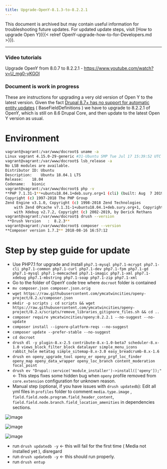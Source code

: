 ```yaml
---
title: Upgrade-OpenY-8.1.3-to-8.2.2.1
---
```


This document is archived but may contain useful information for troubleshooting future updates. For updated update steps, visit [How to upgrade Open Y]({{< relref OpenY-upgrade-how-to-for-Developers.md >}}).

---

### Video tutorials

Upgrade OpenY from 8.0.7 to 8.2.2.1 - https://www.youtube.com/watch?v=U_mg0-yKGOI

### Document is work in progress

These are instructions for upgrading a very old version of Open Y to the latest version.
Given the fact [Drupal 8.7+ has no support for automatic entity updates](https://www.drupal.org/node/3034742) ( BaseFieldDefinitions ) we have to upgrade to 8.2.2.1 of OpenY, which is still on 8.6 Drupal Core, and then update to the latest Open Y version as usual.

# Environment

```sh
vagrant@vagrant:/var/www/docroot$ uname -a
Linux vagrant 4.15.0-29-generic #31-Ubuntu SMP Tue Jul 17 15:39:52 UTC 2018 x86_64 x86_64 x86_64 GNU/Linux
vagrant@vagrant:/var/www/docroot$ lsb_release -a
No LSB modules are available.
Distributor ID:	Ubuntu
Description:	Ubuntu 18.04.1 LTS
Release:	18.04
Codename:	bionic
vagrant@vagrant:/var/www/docroot$ php -v
**PHP 7.1.31-1**+ubuntu18.04.1+deb.sury.org+1 (cli) (built: Aug  7 2019 10:23:12) ( NTS )
Copyright (c) 1997-2018 The PHP Group
Zend Engine v3.1.0, Copyright (c) 1998-2018 Zend Technologies
    with Zend OPcache v7.1.31-1+ubuntu18.04.1+deb.sury.org+1, Copyright (c) 1999-2018, by Zend Technologies
    with Xdebug v2.7.2, Copyright (c) 2002-2019, by Derick Rethans
vagrant@vagrant:/var/www/docroot$ drush --version
 **Drush Version   :  8.2.3**
vagrant@vagrant:/var/www/docroot$ composer --version
**Composer version 1.7.2** 2018-08-16 16:57:12
```

# Step by step guide for update

* Use PHP7.1 for upgrade and install `php7.1-mysql php7.1-mcrypt php7.1-cli php7.1-common php7.1-curl php7.1-dev php7.1-fpm php7.1-gd php7.1-mysql php7.1-memcached php7.1-imagic php7.1-xml php7.1-xdebug php7.1-mbstring php7.1-soap php7.1-zip php7.1-xml`
* Go to the folder of OpenY code tree where `docroot` folder is contained
* `mv composer.json composer.json.orig`
* `wget https://raw.githubusercontent.com/ymcatwincities/openy-project/8.2.x/composer.json`
* `mkdir -p scripts ; cd scripts && wget https://raw.githubusercontent.com/ymcatwincities/openy-project/8.2.x/scripts/remove_libraries_gitignore_files.sh && cd ..`
* `composer require ymcatwincities/openy:8.2.2.1 --no-suggest --no-update`
* `composer install --ignore-platform-reqs --no-suggest`
* `composer update --prefer-stable --no-suggest`
* `cd docroot`
* `drush dl -y plugin-8.x-2.5 contribute-8.x-1.0-beta7 scheduler-8.x-1.0 views_block_filter_block datalayer simple_menu_icons rabbit_hole metatag simple_sitemap-8.x-3.0 easy_breadcrumb-8.x-1.6`
* `drush en openy_upgrade_tool openy_er openy_prgf_loc_finder openy_map openy_data_wrapper openy_loc_branch content_moderation focal_point`
* `drush ev "Drupal::service('module_installer')->install(['openy']);"` <- This steps fixes some hidden bug when `openy` profile removed from `core.extension` configuration for unknown reason.
* Manual step (optional, if you have issues with `drush updatedb`): Edit all yml files in `profiles` folder to comment `media.type.image` , `field.field.node.program.field_header_content`, `field.field.node.branch.field_location_amenities` in dependencies sections.

![image](https://user-images.githubusercontent.com/563412/64005803-bc94cc80-cb19-11e9-8137-702d141c48e5.png)

![image](https://user-images.githubusercontent.com/563412/64005817-c1598080-cb19-11e9-8a04-9be0c7f3a15a.png)

![image](https://user-images.githubusercontent.com/563412/64005820-c61e3480-cb19-11e9-9853-dbad3c17d851.png)


* run `drush updatedb -y` <- this will fail for the first time ( Media not installed yet ), disregard
* run `drush updatedb -y` <- this should run properly.
* run `drush entup`
